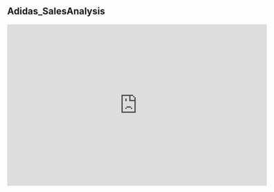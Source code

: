 ## Adidas_SalesAnalysis
<iframe title="AdidasUS" width="600" height="373.5" src="https://app.powerbi.com/view?r=eyJrIjoiYzYzODQ0NGQtYjcwOS00YWViLWI3YWUtN2ExZTkyZmNhNDJlIiwidCI6IjNhYjAwNGM4LTE0ZWMtNDdkOS05MTk5LTM5ZWU4ODVhOGE5ZiJ9" frameborder="0" allowFullScreen="true"></iframe>

